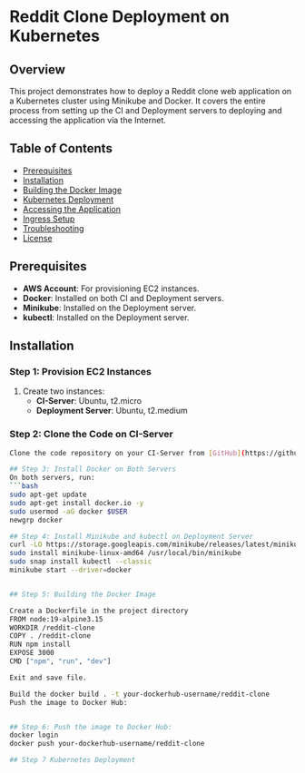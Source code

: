 # Reddit Clone Deployment on Kubernetes

## Overview
This project demonstrates how to deploy a Reddit clone web application on a Kubernetes cluster using Minikube and Docker. It covers the entire process from setting up the CI and Deployment servers to deploying and accessing the application via the Internet.

## Table of Contents
- [Prerequisites](#prerequisites)
- [Installation](#installation)
- [Building the Docker Image](#building-the-docker-image)
- [Kubernetes Deployment](#kubernetes-deployment)
- [Accessing the Application](#accessing-the-application)
- [Ingress Setup](#ingress-setup)
- [Troubleshooting](#troubleshooting)
- [License](#license)

## Prerequisites
- **AWS Account**: For provisioning EC2 instances.
- **Docker**: Installed on both CI and Deployment servers.
- **Minikube**: Installed on the Deployment server.
- **kubectl**: Installed on the Deployment server.

## Installation

### Step 1: Provision EC2 Instances
1. Create two instances:
   - **CI-Server**: Ubuntu, t2.micro
   - **Deployment Server**: Ubuntu, t2.medium

### Step 2: Clone the Code on CI-Server
```bash
Clone the code repository on your CI-Server from [GitHub](https://github.com/BaoDevops21)

## Step 3: Install Docker on Both Servers
On both servers, run:
```bash
sudo apt-get update
sudo apt-get install docker.io -y
sudo usermod -aG docker $USER
newgrp docker

## Step 4: Install Minikube and kubectl on Deployment Server
curl -LO https://storage.googleapis.com/minikube/releases/latest/minikube-linux-amd64
sudo install minikube-linux-amd64 /usr/local/bin/minikube
sudo snap install kubectl --classic
minikube start --driver=docker


## Step 5: Building the Docker Image

Create a Dockerfile in the project directory
FROM node:19-alpine3.15
WORKDIR /reddit-clone
COPY . /reddit-clone
RUN npm install
EXPOSE 3000
CMD ["npm", "run", "dev"]

Exit and save file.

Build the docker build . -t your-dockerhub-username/reddit-clone
Push the image to Docker Hub:


## Step 6: Push the image to Docker Hub:
docker login
docker push your-dockerhub-username/reddit-clone

## Step 7 Kubernetes Deployment
